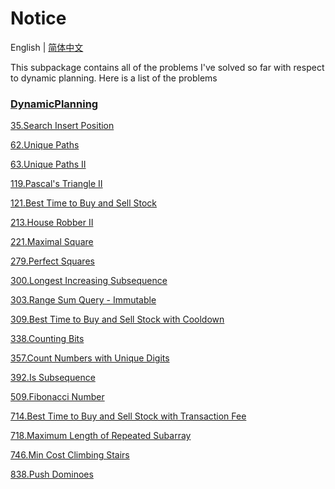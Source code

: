 # Notice
English | [简体中文](https://github.com/cartoonYu/LeetCodeSolution/blob/master/Solution/src/DynamicPlanning/README-ZN.md)

This subpackage contains all of the problems I've solved so far with respect to dynamic planning. Here is a list of the problems

### [DynamicPlanning](https://github.com/cartoonYu/LeetCodeSolution/blob/master/Solution/src/DynamicPlanning)
[35.Search Insert Position](https://github.com/cartoonYu/LeetCodeSolution/blob/master/Solution/src/DynamicPlanning/Solution35.java)

[62.Unique Paths](https://github.com/cartoonYu/LeetCodeSolution/blob/master/Solution/src/DynamicPlanning/Solution62.java)

[63.Unique Paths II](https://github.com/cartoonYu/LeetCodeSolution/blob/master/Solution/src/DynamicPlanning/Solution63.java)

[119.Pascal's Triangle II](https://github.com/cartoonYu/LeetCodeSolution/blob/master/Solution/src/DynamicPlanning/Solution119.java)

[121.Best Time to Buy and Sell Stock](https://github.com/cartoonYu/LeetCodeSolution/blob/master/Solution/src/DynamicPlanning/Solution121.java)

[213.House Robber II](https://github.com/cartoonYu/LeetCodeSolution/blob/master/Solution/src/DynamicPlanning/Solution213.java)

[221.Maximal Square](https://github.com/cartoonYu/LeetCodeSolution/blob/master/Solution/src/DynamicPlanning/Solution221.java)

[279.Perfect Squares](https://github.com/cartoonYu/LeetCodeSolution/blob/master/Solution/src/DynamicPlanning/Solution279.java)

[300.Longest Increasing Subsequence](https://github.com/cartoonYu/LeetCodeSolution/blob/master/Solution/src/DynamicPlanning/Solution300.java)

[303.Range Sum Query - Immutable](https://github.com/cartoonYu/LeetCodeSolution/blob/master/Solution/src/DynamicPlanning/Solution303.java)

[309.Best Time to Buy and Sell Stock with Cooldown](https://github.com/cartoonYu/LeetCodeSolution/blob/master/Solution/src/DynamicPlanning/Solution309.java)

[338.Counting Bits](https://github.com/cartoonYu/LeetCodeSolution/blob/master/Solution/src/DynamicPlanning/Solution338.java)

[357.Count Numbers with Unique Digits](https://github.com/cartoonYu/LeetCodeSolution/blob/master/Solution/src/DynamicPlanning/Solution357.java)

[392.Is Subsequence](https://github.com/cartoonYu/LeetCodeSolution/blob/master/Solution/src/DynamicPlanning/Solution389.java)

[509.Fibonacci Number](https://github.com/cartoonYu/LeetCodeSolution/blob/master/Solution/src/DynamicPlanning/Solution509.java)

[714.Best Time to Buy and Sell Stock with Transaction Fee](https://github.com/cartoonYu/LeetCodeSolution/blob/master/Solution/src/DynamicPlanning/Solution714.java)

[718.Maximum Length of Repeated Subarray](https://github.com/cartoonYu/LeetCodeSolution/blob/master/Solution/src/DynamicPlanning/Solution718.java)

[746.Min Cost Climbing Stairs](https://github.com/cartoonYu/LeetCodeSolution/blob/master/Solution/src/DynamicPlanning/Solution746.java)

[838.Push Dominoes](https://github.com/cartoonYu/LeetCodeSolution/blob/master/Solution/src/DynamicPlanning/Solution838.java)
